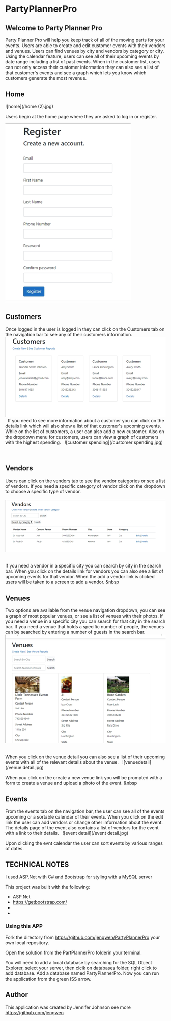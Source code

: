 # PartyPlannerPro
## Welcome to Party Planner Pro
Party Planner Pro will help you keep track of all of the moving parts for your events. Users are able to create and edit customer events with 
their vendors and venues. Users can find venues by city and vendors by category or city.  Using the calendar feature, users can see all of their 
upcoming events by date range including a list of past events.  When in the customer list, users can not only access their customer information
they can also see a list of that customer's events and see a graph which lets you know which customers generate the most revenue.

## Home

![home](/home (2).jpg)
&nbsp;

Users begin at the home page where they are asked to log in or register.
&nbsp;

![register](/register.jpg)
&nbsp;

## Customers
Once logged in the user is logged in they can click on the Customers tab on the navigation bar to see any of their customers information. 
&nbsp;
![customers](/customers.jpg)
&nbsp;
If you need to see more information about a customer you can click on the details link which will also show a list of that customer's upcoming events. While on the list of customers, a user can also add a new customer. Also on the dropdown menu for customers, users can view a graph of customers with the highest spending.
&nbsp;
![customer spending](/customer spending.jpg)
&nbsp;

&nbsp;

## Vendors
Users can click on the vendors tab to see the vendor categories or see a list of vendors. If you need a specific category of vendor click on the dropdown to choose a specific type of vendor.  
&nbsp;
![vendors](/vendors.jpg)
&nbsp;

If you need a vendor in a specific city you can search by city in the search bar. When you click on the details link for vendors you can also see a list of upcoming events for that vendor.  When the add a vendor link is clicked users will be taken to a screen to add a vendor.
&nbsp

## Venues
Two options are available from the venue navigation dropdown, you can see a graph of most popular venues, or see a list of venues with their photos. If you need a venue in a specific city you can search for that city in the search bar. If you need a venue that holds a specific number of people, the venues can be searched by entering a number of guests in the search bar.
&nbsp;
![venues](/venues.jpg)
&nbsp;

When you click on the venue detail you can also see a list of their upcoming events with all of the relevant details about the venue.
&nbsp;
![venuedetail](/venue detail.jpg)
&nbsp;

When you click on the create a new venue link you will be prompted with a form to create a venue and upload a photo of the event.
&nbsp

## Events
From the events tab on the navigation bar, the user can see all of the events upcoming or a sortable calendar of their events.  When you click on the edit link the user can add vendors or change other information about the event. The details page of the event also contains a list of vendors for the event with a link to their details. 
&nbsp;
![event detail](/event detail.jpg)
&nbsp;

Upon clicking the evnt calendar the user can sort events by various ranges of dates.

## TECHNICAL NOTES

I used ASP.Net with C# and Bootstrap for styling with a MySQL server

This project was built with the following:

*  ASP.Net 
*  https://getbootstrap.com/
*  
*  


### Using this APP

Fork the directory from https://github.com/jengwen/PartyPlannerPro your own local repository.

Open the solution from the PartPlannerPro folderin your terminal. 

You will need to add a local database by searching for the SQL Object Explorer, select your server, then clcik on databases folder, right click to add database. Add a database named PartyPlannerPro. Now you can run the application from the green ISS arrow.



## Author

This application was created by Jennifer Johnson see more <https://github.com/jengwen>
